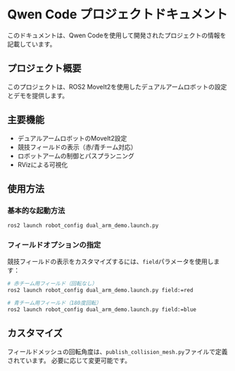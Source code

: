 # Qwen Code プロジェクトドキュメント

このドキュメントは、Qwen Codeを使用して開発されたプロジェクトの情報を記載しています。

## プロジェクト概要

このプロジェクトは、ROS2 MoveIt2を使用したデュアルアームロボットの設定とデモを提供します。

## 主要機能

- デュアルアームロボットのMoveIt2設定
- 競技フィールドの表示（赤/青チーム対応）
- ロボットアームの制御とパスプランニング
- RVizによる可視化

## 使用方法

### 基本的な起動方法

```bash
ros2 launch robot_config dual_arm_demo.launch.py
```

### フィールドオプションの指定

競技フィールドの表示をカスタマイズするには、`field`パラメータを使用します：

```bash
# 赤チーム用フィールド（回転なし）
ros2 launch robot_config dual_arm_demo.launch.py field:=red

# 青チーム用フィールド（180度回転）
ros2 launch robot_config dual_arm_demo.launch.py field:=blue
```

## カスタマイズ

フィールドメッシュの回転角度は、`publish_collision_mesh.py`ファイルで定義されています。
必要に応じて変更可能です。
